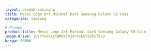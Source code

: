 ```yaml
---
layout: produk-casinghp
title: Messi Logo Art Minimal Dark Samsung Galaxy S9 Case
categories: samsung

# Produk
product-title: Messi Logo Art Minimal Dark Samsung Galaxy S9 Case
image-drive: 1UjY7xSVkLtWM6YImjon7eEoV58RzT9zD
harga: 90000
---
```

